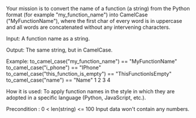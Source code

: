  Your mission is to convert the name of a function (a string) from the Python format (for example "my_function_name") into CamelCase ("MyFunctionName"), where the first char of every word is in uppercase and all words are concatenated without any intervening characters.

Input: A function name as a string.

Output: The same string, but in CamelCase.

Example:
to_camel_case("my_function_name") == "MyFunctionName"
to_camel_case("i_phone") == "IPhone"
to_camel_case("this_function_is_empty") == "ThisFunctionIsEmpty"
to_camel_case("name") == "Name"
1
2
3
4

How it is used: To apply function names in the style in which they are adopted in a specific language (Python, JavaScript, etc.).

Precondition :
0 < len(string) <= 100
Input data won't contain any numbers. 